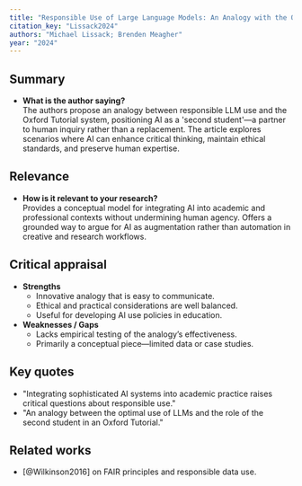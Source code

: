 ```yaml
---
title: "Responsible Use of Large Language Models: An Analogy with the Oxford Tutorial System"
citation_key: "Lissack2024"
authors: "Michael Lissack; Brenden Meagher"
year: "2024"
---
```


## Summary
- **What is the author saying?**  
  The authors propose an analogy between responsible LLM use and the Oxford Tutorial system, positioning AI as a 'second student'—a partner to human inquiry rather than a replacement. The article explores scenarios where AI can enhance critical thinking, maintain ethical standards, and preserve human expertise.

## Relevance
- **How is it relevant to your research?**  
  Provides a conceptual model for integrating AI into academic and professional contexts without undermining human agency. Offers a grounded way to argue for AI as augmentation rather than automation in creative and research workflows.

## Critical appraisal
- **Strengths**  
  - Innovative analogy that is easy to communicate.
  - Ethical and practical considerations are well balanced.
  - Useful for developing AI use policies in education.
- **Weaknesses / Gaps**  
  - Lacks empirical testing of the analogy’s effectiveness.
  - Primarily a conceptual piece—limited data or case studies.

## Key quotes
- "Integrating sophisticated AI systems into academic practice raises critical questions about responsible use."
- "An analogy between the optimal use of LLMs and the role of the second student in an Oxford Tutorial."

## Related works
- [@Wilkinson2016] on FAIR principles and responsible data use.
